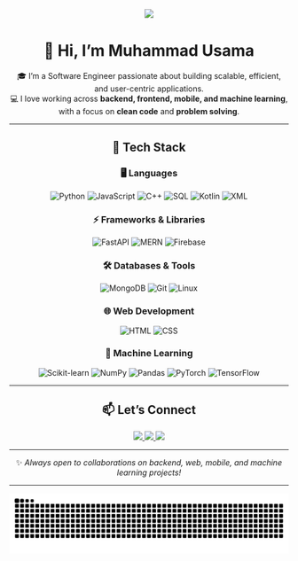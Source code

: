 <!-- Banner GIF -->
<div align="center">
  <img src="https://trynetsolutions.com/TS/b1.3.gif" width="400"/>
</div>

<div align="center">

# 👋 Hi, I’m Muhammad Usama  

🎓 I’m a Software Engineer passionate about building scalable, efficient, and user-centric applications.  
💻 I love working across **backend, frontend, mobile, and machine learning**, with a focus on **clean code** and **problem solving**.  

---

## 🚀 Tech Stack  

### 🖥️ Languages  
![Python](https://img.shields.io/badge/Python-3776AB?style=for-the-badge&logo=python&logoColor=white) ![JavaScript](https://img.shields.io/badge/JavaScript-F7DF1E?style=for-the-badge&logo=javascript&logoColor=black) ![C++](https://img.shields.io/badge/C++-00599C?style=for-the-badge&logo=cplusplus&logoColor=white) ![SQL](https://img.shields.io/badge/SQL-003B57?style=for-the-badge&logo=postgresql&logoColor=white) 
![Kotlin](https://img.shields.io/badge/Kotlin-0095D5?style=for-the-badge&logo=kotlin&logoColor=white) ![XML](https://img.shields.io/badge/XML-FF6600?style=for-the-badge&logo=xml&logoColor=white)  

### ⚡ Frameworks & Libraries  
![FastAPI](https://img.shields.io/badge/FastAPI-009688?style=for-the-badge&logo=fastapi&logoColor=white) ![MERN](https://img.shields.io/badge/MERN-3C873A?style=for-the-badge&logo=mongodb&logoColor=white) ![Firebase](https://img.shields.io/badge/Firebase-FFCA28?style=for-the-badge&logo=firebase&logoColor=black)  

### 🛠️ Databases & Tools  
![MongoDB](https://img.shields.io/badge/MongoDB-4EA94B?style=for-the-badge&logo=mongodb&logoColor=white) ![Git](https://img.shields.io/badge/Git-F05033?style=for-the-badge&logo=git&logoColor=white) ![Linux](https://img.shields.io/badge/Linux-FCC624?style=for-the-badge&logo=linux&logoColor=black)  

### 🌐 Web Development  
![HTML](https://img.shields.io/badge/HTML5-E34F26?style=for-the-badge&logo=html5&logoColor=white) ![CSS](https://img.shields.io/badge/CSS3-1572B6?style=for-the-badge&logo=css3&logoColor=white)  

### 🤖 Machine Learning  
![Scikit-learn](https://img.shields.io/badge/Scikit--learn-F7931E?style=for-the-badge&logo=scikitlearn&logoColor=white) ![NumPy](https://img.shields.io/badge/NumPy-013243?style=for-the-badge&logo=numpy&logoColor=white) ![Pandas](https://img.shields.io/badge/Pandas-150458?style=for-the-badge&logo=pandas&logoColor=white) ![PyTorch](https://img.shields.io/badge/PyTorch-EE4C2C?style=for-the-badge&logo=pytorch&logoColor=white) ![TensorFlow](https://img.shields.io/badge/TensorFlow-FF6F00?style=for-the-badge&logo=tensorflow&logoColor=white)  

---

## 📫 Let’s Connect  

<a href="https://www.linkedin.com/in/usama6247/" target="_blank">
  <img src="https://img.shields.io/badge/LinkedIn-0A66C2?style=for-the-badge&logo=linkedin&logoColor=white"/>
</a>
<a href="mailto:usama12116@gmail.com">
  <img src="https://img.shields.io/badge/Email-D14836?style=for-the-badge&logo=gmail&logoColor=white"/>
</a>
<a href="https://usamawaseem.lovable.app/" target="_blank">
  <img src="https://img.shields.io/badge/Portfolio-000000?style=for-the-badge&logo=vercel&logoColor=white"/>
</a>

---

✨ *Always open to collaborations on backend, web, mobile, and machine learning projects!*  

---

![Snake animation](https://raw.githubusercontent.com/usama12116/usama12116/output/snake-dark.svg)




</div>
